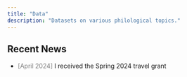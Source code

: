 ```yaml
---
title: "Data"
description: "Datasets on various philological topics."
---
```


## Recent News
* <span style="color: gray;">[April 2024]</span> I received the Spring 2024 travel grant 
<br> <br>
